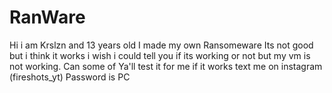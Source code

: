 # RanWare
Hi i am Krslzn and 13 years old I made my own Ransomeware Its not good but i think it works i wish i could tell you if its working or not but my vm is not working. Can some of Ya'll test it for me if it works text me on instagram (fireshots_yt)
Password is PC
